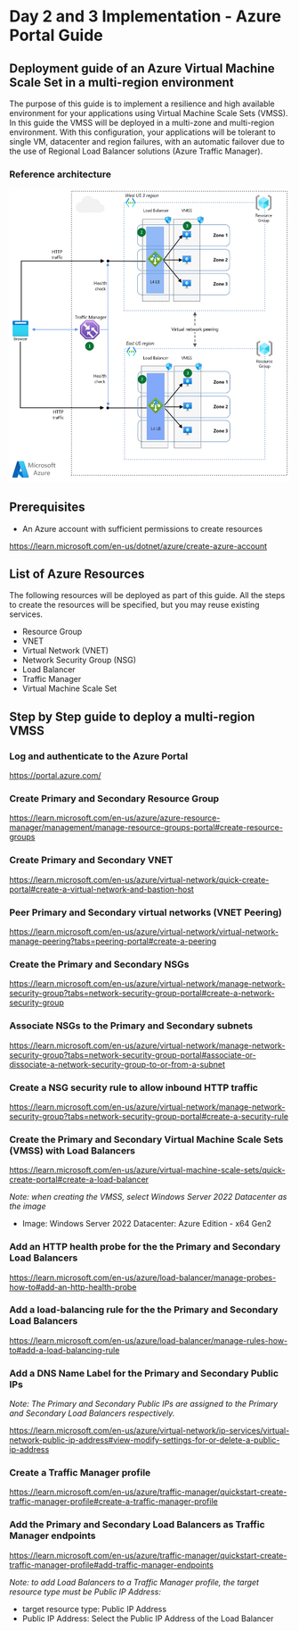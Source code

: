 # Day 2 and 3 Implementation - Azure Portal Guide

## Deployment guide of an Azure Virtual Machine Scale Set in a multi-region environment

The purpose of this guide is to implement a resilience and high available environment for your applications using Virtual Machine Scale Sets (VMSS). In this guide the VMSS will be deployed in a multi-zone and multi-region environment. With this configuration, your applications will be tolerant to single VM, datacenter and region failures, with an automatic failover due to the use of Regional Load Balancer solutions (Azure Traffic Manager).

### Reference architecture

![Architecture](../images/vmss-high-availability-multi-region-v1.jpeg)

## Prerequisites

* An Azure account with sufficient permissions to create resources

<https://learn.microsoft.com/en-us/dotnet/azure/create-azure-account>

## List of Azure Resources

The following resources will be deployed as part of this guide. All the steps to create the resources will be specified, but you may reuse existing services.

* Resource Group
* VNET
* Virtual Network (VNET)
* Network Security Group (NSG)
* Load Balancer
* Traffic Manager
* Virtual Machine Scale Set

## Step by Step guide to deploy a multi-region VMSS

### Log and authenticate to the Azure Portal

<https://portal.azure.com/>

### Create Primary and Secondary Resource Group

<https://learn.microsoft.com/en-us/azure/azure-resource-manager/management/manage-resource-groups-portal#create-resource-groups>

### Create Primary and Secondary VNET

<https://learn.microsoft.com/en-us/azure/virtual-network/quick-create-portal#create-a-virtual-network-and-bastion-host>

### Peer Primary and Secondary virtual networks (VNET Peering)

<https://learn.microsoft.com/en-us/azure/virtual-network/virtual-network-manage-peering?tabs=peering-portal#create-a-peering>

### Create the Primary and Secondary NSGs

<https://learn.microsoft.com/en-us/azure/virtual-network/manage-network-security-group?tabs=network-security-group-portal#create-a-network-security-group>

### Associate NSGs to the Primary and Secondary subnets

<https://learn.microsoft.com/en-us/azure/virtual-network/manage-network-security-group?tabs=network-security-group-portal#associate-or-dissociate-a-network-security-group-to-or-from-a-subnet>

### Create a NSG security rule to allow inbound HTTP traffic

<https://learn.microsoft.com/en-us/azure/virtual-network/manage-network-security-group?tabs=network-security-group-portal#create-a-security-rule>

### Create the Primary and Secondary Virtual Machine Scale Sets (VMSS) with Load Balancers

<https://learn.microsoft.com/en-us/azure/virtual-machine-scale-sets/quick-create-portal#create-a-load-balancer>

_Note: when creating the VMSS, select Windows Server 2022 Datacenter as the image_

* Image: Windows Server 2022 Datacenter: Azure Edition - x64 Gen2

### Add an HTTP health probe for the the Primary and Secondary Load Balancers

<https://learn.microsoft.com/en-us/azure/load-balancer/manage-probes-how-to#add-an-http-health-probe>

### Add a load-balancing rule for the the Primary and Secondary Load Balancers

<https://learn.microsoft.com/en-us/azure/load-balancer/manage-rules-how-to#add-a-load-balancing-rule>

### Add a DNS Name Label for the Primary and Secondary Public IPs

_Note: The Primary and Secondary Public IPs are assigned to the Primary and Secondary Load Balancers respectively._

<https://learn.microsoft.com/en-us/azure/virtual-network/ip-services/virtual-network-public-ip-address#view-modify-settings-for-or-delete-a-public-ip-address>

### Create a Traffic Manager profile

<https://learn.microsoft.com/en-us/azure/traffic-manager/quickstart-create-traffic-manager-profile#create-a-traffic-manager-profile>

### Add the Primary and Secondary Load Balancers as Traffic Manager endpoints

<https://learn.microsoft.com/en-us/azure/traffic-manager/quickstart-create-traffic-manager-profile#add-traffic-manager-endpoints>

_Note: to add Load Balancers to a Traffic Manager profile, the target resource type must be Public IP Address:_

* target resource type: Public IP Address
* Public IP Address: Select the Public IP Address of the Load Balancer
